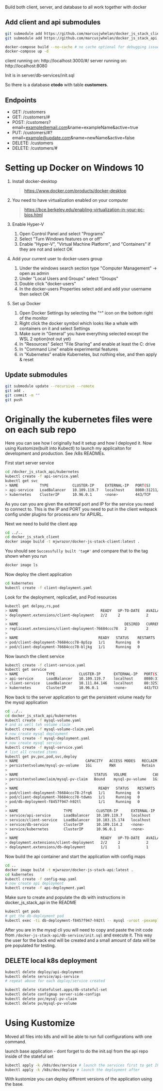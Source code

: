 Build both client, server, and database to all work together with docker

## Add client and api submodules
```bash
git submodule add https://github.com/marcusjwhelan/docker_js_stack_client.git
git submodule add https://github.com/marcusjwhelan/docker_js_stack_api.git   
```


```bash
docker-compose build --no-cache # no cache optional for debugging issues
docker-compose up -d
```

client running on: http://localhost:3000/#/
server running on: http://localhost:8080

Init is in server/db-services/init.sql

So there is a database **ctodo** with table **customers**.

## Endpoints

* GET: /customers
* GET: /customers/#
* POST: /customers?email=example@email.com&name=exampleName&active=true
* PUT: /customers/#?email=example@update.com&name=newName&active=false
* DELETE: /customers
* DELETE: /customers/#


# Setting up Docker on Windows 10

1. Install docker-desktop
    > https://www.docker.com/products/docker-desktop

2. You need to have virtualization enabled on your computer
    > https://bce.berkeley.edu/enabling-virtualization-in-your-pc-bios.html

3. Enable Hyper-V 
    1. Open Control Panel and select "Programs"
    2. Select "Turn Windows features on or off"
    3. Enable "Hyper-V", "Virtual Machine Platform", and "Containers" if they are not and select OK

4. Add your current user to docker-users group
    1. Under the windows search section type "Computer Management" -> open as admin
    2. Under "Local Users and Groups" select "Groups"
    3. Double click "docker-users"
    3. In the docker-users Properties select add and add your username then select OK

5. Set up Docker
    1. Open Docker Settings by selecting the "^" icon on the bottom right of the monitor
    2. Right click the docker symbol which looks like a whale with containers on it and select Settings
    3. Make sure in "General" you have everything selected except the WSL 2 option(not out yet)
    4. In "Resources" Select "File Sharing" and enable at least the C: drive
    5. In "Command Line" enable experimental features
    6. in "Kubernetes" enable Kubernetes, but nothing else, and then apply & reset

## Update submodules
```bash
git submodule update --recursive --remote
git add .
git commit -m ""
git push
```


# Originally the kubernetes files were on each sub repo
Here you can see how I originally had it setup and how I deployed it. 
Now using Kustomize(built into Kubectl) to launch my applicaiton for development and production. See /k8s READMEs.

First start server service
```bash
cd /docker_js_stack_api/kubernetes
kubectl create -f api-service.yaml
kubectl get svc
> NAME          TYPE           CLUSTER-IP     EXTERNAL-IP   PORT(S)          AGE
> api-service   LoadBalancer   10.109.119.7   localhost     8080:31211/TCP   10s
> kubernetes    ClusterIP      10.96.0.1      <none>        443/TCP          10d
```
As you can you are given the external port and IP for the service you need to connect to.
This is the IP and PORT you need to put in the client webpack config under plugins for process.env for APIURL.

Next we need to build the client app
```bash
cd ../..
cd docker_js_stack_client
docker image build -t mjwrazor/docker-js-stack-client:latest .
```
You should see `Successfully built 'tag#'` and compare that to the tag shown when you run
```bash
docker image ls
```

Now deploy the client application
```bash
cd kubernetes
kubectl create -f client-deployment.yaml
```
Look for the deployment, replicaSet, and Pod resources
```bash
kubectl get delpoy,rs,pod
> NAME                                      READY   UP-TO-DATE   AVAILABLE   AGE
> deployment.extensions/client-deployment   2/2     2            2           64s
>
> NAME                                                 DESIRED   CURRENT   READY   AGE
> replicaset.extensions/client-deployment-76684ccc78   2         2         2       64s
>
> NAME                                     READY   STATUS    RESTARTS   AGE
> pod/client-deployment-76684ccc78-8p5zp   1/1     Running   0          63s
> pod/client-deployment-76684ccc78-bljkg   1/1     Running   0          63s
```
Now launch the client service
```bash
kubectl create -f client-service.yaml
kubectl get service
> NAME             TYPE           CLUSTER-IP      EXTERNAL-IP   PORT(S)          AGE
> api-service      LoadBalancer   10.109.119.7    localhost     8080:31211/TCP   27m
> client-service   LoadBalancer   10.111.84.146   localhost     80:32539/TCP     5s
> kubernetes       ClusterIP      10.96.0.1       <none>        443/TCP          10d
```
Now back to the server application to get the persistent volume ready for the mysql application
```bash
cd ../..
cd docker_js_stack_api/kubernetes
kubectl create -f mysql-volume.yaml
# and as well teh volume claim
kubectl create -f mysql-volume-claim.yaml
# now create mysql deployment
kubectl create -f mysql-deployment.yaml
# now create mysql service
kubectl create -f mysql-service.yaml
# list all created items
kubectl get pv,pvc,pod,svc,deploy
> NAME                               CAPACITY   ACCESS MODES   RECLAIM POLICY   STATUS   CLAIM                    STORAGECLASS   REASON   AGE
> persistentvolume/mysql-pv-volume   1Gi        RWX            Retain           Bound    default/mysql-pv-claim   manual                  17m
>
> NAME                                   STATUS   VOLUME            CAPACITY   ACCESS MODES   STORAGECLASS   AGE
> persistentvolumeclaim/mysql-pv-claim   Bound    mysql-pv-volume   1Gi        RWX            manual         15m
>
> NAME                                     READY   STATUS    RESTARTS   AGE
> pod/client-deployment-76684ccc78-2frq6   1/1     Running   0          27m
> pod/client-deployment-76684ccc78-tdwms   1/1     Running   0          27m
> pod/db-deployment-f8457f947-h92tl        1/1     Running   0          3m36s
>
> NAME                     TYPE           CLUSTER-IP      EXTERNAL-IP   PORT(S)          AGE
> service/api-service      LoadBalancer   10.109.119.7    localhost     8080:31211/TCP   73m
> service/client-service   LoadBalancer   10.103.15.174   localhost     80:30399/TCP     25m
> service/db-service       ClusterIP      10.109.114.2    <none>        3306/TCP         5s
> service/kubernetes       ClusterIP      10.96.0.1       <none>        443/TCP          10d
>
> NAME                                      READY   UP-TO-DATE   AVAILABLE   AGE
> deployment.extensions/client-deployment   2/2     2            2           27m
> deployment.extensions/db-deployment       1/1     1            1           3m36s
```
Now build the api container and start the application with config maps
```bash
cd ..
docker image build -t mjwrazor/docker-js-stack-api:latest .
cd kubernetes
kubectl create -f config-map.yaml
# now create api deployment
kubectl create -f api-deployment.yaml
```

Make sure to create and populate the db with instructions in docker_js_stack_api in the README
```bash
kubectl get pods
# get the db-deployment pod
kubectl exec -ti db-deployment-f8457f947-h92tl -- mysql -uroot -pexample
```
After you are in the mysql cli you will need to copy and paste the init code from `/docker-js-stack-api/db-service/init.sql` and execute it. This way the user for the back end will be created and a small amount of data will be pre populated for testing. 

## DELETE local k8s deployment
```bash
kubectl delete deploy/api-deployment
kubectl delete service/api-service
# repeat above for each deploy/service created

kubectl delete statefulset.apps/db-stateful-set
kubectl delete configmap server-side-configs
kubectl delete pvc/mysql-pv-claim
kubectl delete pv/mysql-pv-volume
```



# Using Kustomize

Moved all files into k8s and will be able to run full configurations with one command.

launch base application - dont forget to do the init.sql from the api repo inside of the stateful set
```bash
kubectl apply -k /k8s/dev/service # launch the services first to get IP addresses - more useful in production really
kubectl apply -k /k8s/dev/deploy # launch the deployment after
```
With kustomize you can deploy different versions of the application using the base. 